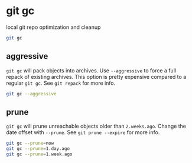 # git gc

local git repo optimization and cleanup

```bash
git gc
```

## aggressive

`git gc` will pack objects into archives.  Use `--aggressive` to force a full
repack of existing archives.  This option is pretty expensive compared to a
regular `git gc`.  See `git repack` for more info.

```bash
git gc --aggressive
```

## prune

`git gc` will prune unreachable objects older than `2.weeks.ago`.  Change the
date offset with `--prune`.  See `git prune --expire` for more info.

```bash
git gc --prune=now
git gc --prune=1.day.ago
git gc --prune=1.week.ago
```
